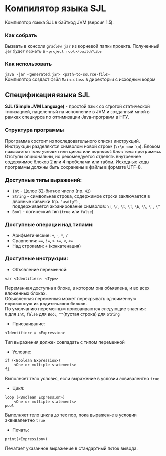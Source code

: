 # Компилятор языка SJL 

Компилятор языка SJL в байткод JVM (версия 1.5).

### Как собрать
Вызвать в консоли ```gradlew jar``` из корневой папки проекта.
Полученный .jar будет лежать в ```<project root>/build/libs```

### Как использовать
```java -jar <generated.jar> <path-to-source-file>``` <br>
Компилятор создаст файл ```Main.class``` в директории с исходным кодом

## Спецификация языка SJL
__SJL (Simple JVM Language)__ - простой язык со строгой статической типизацией, нацеленный на исполнение в JVM и созданный мной в рамках спецкурса 
по оптимизации Java-программ в НГУ.

### Структура программы
Программа состоит из последовательного списка инструкций.
Инструкции разделяются символом новой строки (```\r\n или \n```).
Блоком называется тело условия или цикла или корневой блок тела программы.
Отступы опциональны, но рекомендуется отделять внутреннее содержимое блоков 
2 или 4 пробелами или табом. 
Исходные коды программы должны быть сохранены в файлы в формате UTF-8.


### Доступные типы выражений:
* ```Int``` - Целое 32-битное число (пр. ```42```)
* ```String``` - символьная строка, содержимое строки заключается в двойные кавычки (пр. ```"asdfg"```) ,<br>
поддерживается экранирование  символов: ```\n```, ```\r```, ```\t```, ```\f```, ```\b```, ```\\```, ```\'```, ```\"```
* ```Bool``` - логический тип (```true``` или ```false```)

### Доступные операции над типами:
* Арифметические: ```+```, ```-```, ```*```, ```/```
* Сравнения: ```==```, ```!=```, ```>```, ```>=```, ```<```, ```<=```
* Над строками: ```+``` (конкатенация)

### Доступные инструкции:
* Объявление переменной: 
```
var <Identifier>: <Type>
```
Переманная доступна в блоке, в котором она объявлена, и во всех вложенных блоках. <br>
Объявленная переменная может перекрывать одноименную переменную из родительских блоков. <br>
По умолчанию переменным присваиваются следующие знаения: <br>
```0``` для ```Int```, ```false``` для ```Bool```, ```""```(пустая строка) для ```String```
* Присваивание: 
```
<Identifier> = <Expression>
```
Тип выражения должен совпадать с типом переменной
* Условие: 
```
if (<Boolean Expression>)
    <One or multiple statements>
fi
```
Выполняет тело условия, если выражение в условии эквивалентно ```true```
* Цикл:
```
loop (<Boolean Expression>)
    <One or multiple statements>
pool
```
Выполняет тело цикла до тех пор, пока выражение в условии эквивалентно ```true```
* Печать:
```
print(<Expression>)
```
Печатает указанное выражение в стандартный поток вывода.


